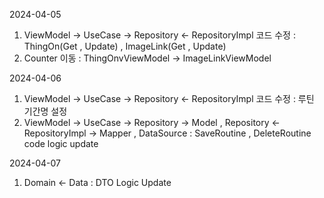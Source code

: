 2024-04-05
1. ViewModel -> UseCase -> Repository <- RepositoryImpl 코드 수정 : ThingOn(Get , Update) , ImageLink(Get , Update)
2. Counter 이동 : ThingOnvViewModel -> ImageLinkViewModel

2024-04-06
1. ViewModel -> UseCase -> Repository <- RepositoryImpl 코드 수정 : 루틴 기간명 설정
2. ViewModel -> UseCase -> Repository -> Model , Repository <- RepositoryImpl -> Mapper , DataSource : SaveRoutine , DeleteRoutine code logic update

2024-04-07
1. Domain <- Data : DTO Logic Update
